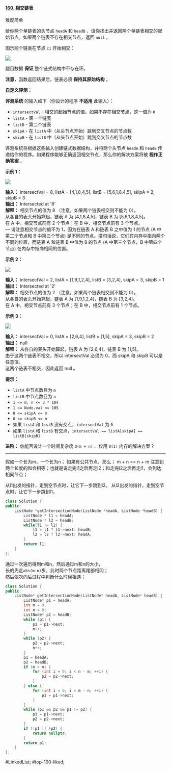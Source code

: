 #### [160. 相交链表](https://leetcode.cn/problems/intersection-of-two-linked-lists/)

难度简单

给你两个单链表的头节点 `headA` 和 `headB` ，请你找出并返回两个单链表相交的起始节点。如果两个链表不存在相交节点，返回 `null` 。

图示两个链表在节点 `c1` 开始相交：

[![](https://assets.leetcode-cn.com/aliyun-lc-upload/uploads/2018/12/14/160_statement.png)](https://assets.leetcode-cn.com/aliyun-lc-upload/uploads/2018/12/14/160_statement.png)

题目数据 **保证** 整个链式结构中不存在环。

**注意**，函数返回结果后，链表必须 **保持其原始结构** 。

**自定义评测：**

**评测系统** 的输入如下（你设计的程序 **不适用** 此输入）：

-   `intersectVal` - 相交的起始节点的值。如果不存在相交节点，这一值为 `0`
-   `listA` - 第一个链表
-   `listB` - 第二个链表
-   `skipA` - 在 `listA` 中（从头节点开始）跳到交叉节点的节点数
-   `skipB` - 在 `listB` 中（从头节点开始）跳到交叉节点的节点数

评测系统将根据这些输入创建链式数据结构，并将两个头节点 `headA` 和 `headB` 传递给你的程序。如果程序能够正确返回相交节点，那么你的解决方案将被 **视作正确答案** 。

**示例 1：**

[![](https://assets.leetcode.com/uploads/2021/03/05/160_example_1_1.png)](https://assets.leetcode.com/uploads/2018/12/13/160_example_1.png)

**输入：** intersectVal = 8, listA = [4,1,8,4,5], listB = [5,6,1,8,4,5], skipA = 2, skipB = 3  
**输出：** Intersected at '8'  
**解释：** 相交节点的值为 8 （注意，如果两个链表相交则不能为 0）。  
从各自的表头开始算起，链表 A 为 [4,1,8,4,5]，链表 B 为 [5,6,1,8,4,5]。  
在 A 中，相交节点前有 2 个节点；在 B 中，相交节点前有 3 个节点。  
— 请注意相交节点的值不为 1，因为在链表 A 和链表 B 之中值为 1 的节点 (A 中第二个节点和 B 中第三个节点) 是不同的节点。换句话说，它们在内存中指向两个不同的位置，而链表 A 和链表 B 中值为 8 的节点 (A 中第三个节点，B 中第四个节点) 在内存中指向相同的位置。

**示例 2：**

[![](https://assets.leetcode.com/uploads/2021/03/05/160_example_2.png)](https://assets.leetcode.com/uploads/2018/12/13/160_example_2.png)

**输入：** intersectVal = 2, listA = [1,9,1,2,4], listB = [3,2,4], skipA = 3, skipB = 1  
**输出：** Intersected at '2'  
**解释：** 相交节点的值为 2 （注意，如果两个链表相交则不能为 0）。  
从各自的表头开始算起，链表 A 为 [1,9,1,2,4]，链表 B 为 [3,2,4]。  
在 A 中，相交节点前有 3 个节点；在 B 中，相交节点前有 1 个节点。  

**示例 3：**

[![](https://assets.leetcode-cn.com/aliyun-lc-upload/uploads/2018/12/14/160_example_3.png)](https://assets.leetcode.com/uploads/2018/12/13/160_example_3.png)

**输入：** intersectVal = 0, listA = [2,6,4], listB = [1,5], skipA = 3, skipB = 2  
**输出：** null  
**解释：** 从各自的表头开始算起，链表 A 为 [2,6,4]，链表 B 为 [1,5]。  
由于这两个链表不相交，所以 intersectVal 必须为 0，而 skipA 和 skipB 可以是任意值。  
这两个链表不相交，因此返回 null 。

**提示：**

-   `listA` 中节点数目为 `m`
-   `listB` 中节点数目为 `n`
-   `1 <= m, n <= 3 * 104`
-   `1 <= Node.val <= 105`
-   `0 <= skipA <= m`
-   `0 <= skipB <= n`
-   如果 `listA` 和 `listB` 没有交点，`intersectVal` 为 `0`
-   如果 `listA` 和 `listB` 有交点，`intersectVal == listA[skipA] == listB[skipB]`

**进阶：** 你能否设计一个时间复杂度 `O(m + n)` 、仅用 `O(1)` 内存的解决方案？

---- ----

假如一个长为m，一个长为n；
如果有公共节点，那么；
m + n == n + m
注意到两个长度的和会相等；也就是说走完l1之后再走l2；和走完l2之后再走l1，会到达相同节点；

从l1出发的指针，走到空节点时，让它下一步跳到l2。
从l2出发的指针，走到空节点时，让它下一步跳到l1。

```cpp
class Solution {
public:
    ListNode *getIntersectionNode(ListNode *headA, ListNode *headB) {
        ListNode * l1 = headA;
        ListNode * l2 = headB;
        while(l1 != l2) {
            l1 = l1 ? l1->next: headB;
            l2 = l2 ? l2->next: headA;
        }
        return l1;
    }
};
```

通过一次遍历得到m和n，然后通过m和n的大小，  
长的先走`abs(m-n)`步，此时两个节点距离尾部相同；   
然后依次向后过程中判断什么时候相遇；
```cpp
class Solution {
public:
    ListNode* getIntersectionNode(ListNode* headA, ListNode* headB) {
        ListNode* p1 = headA;
        int m = 0;
        int n = 0;
        ListNode* p2 = headB;
        while (p1) {
            p1 = p1->next;
            m++;
        }
        while (p2) {
            p2 = p2->next;
            n++;
        }
        p1 = headA;
        p2 = headB;
        if (m < n) {
            for (int i = 0; i < n - m; ++i) {
                p2 = p2->next;
            }
        } else {
            for (int i = 0; i < m - n; ++i) {
                p1 = p1->next;
            }
        }
        while (p1 && p2 && p1 != p2) {
            p1 = p1->next;
            p2 = p2->next;
        }
        if (!p1 || !p2) {
            return nullptr;
        }
        return p1;
    }
};
```
#LinkedList; #top-100-liked; 
